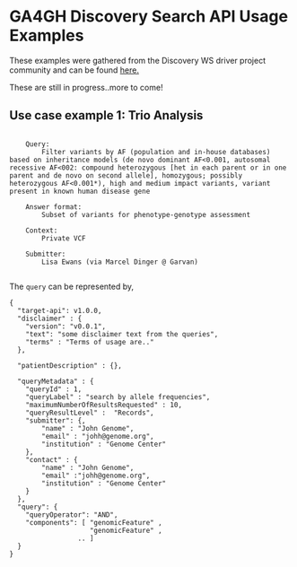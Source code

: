 # GA4GH Discovery Search API Usage Examples

These examples were gathered from the Discovery WS driver project community and can be found [here.](https://docs.google.com/spreadsheets/d/1Vxfo7hssqsMtJeLUWTj5HRTAkE0q8bcl10V_N-SjwpE/edit#gid=0)

These are still in progress..more to come!

## Use case example 1: Trio Analysis	
```

	Query:
		Filter variants by AF (population and in-house databases) based on inheritance models (de novo dominant AF<0.001, autosomal recessive AF<002: compound heterozygous [het in each parent or in one parent and de novo on second allele], homozygous; possibly heterozygous AF<0.001*), high and medium impact variants, variant present in known human disease gene		
	
	Answer format:
		Subset of variants for phenotype-genotype assessment	
	
	Context:
		Private VCF	
	
	Submitter: 
		Lisa Ewans (via Marcel Dinger @ Garvan)		
																					
```

The `query` can be represented by,

```
{
  "target-api": v1.0.0,
  "disclaimer" : {
  	"version": "v0.0.1",
  	"text": "some disclaimer text from the queries",
  	"terms" : "Terms of usage are.."
  },
  
  "patientDescription" : {},
  
  "queryMetadata" : {
	"queryId" : 1,
	"queryLabel" : "search by allele frequencies",
	"maximumNumberOfResultsRequested" : 10,
	"queryResultLevel" :  "Records",
	"submitter": {,
		"name" : "John Genome",
		"email" : "johh@genome.org",
		"institution" : "Genome Center" 
	},
	"contact" : {
		"name" : "John Genome",
		"email" :"johh@genome.org",
		"institution" : "Genome Center"
	}
  },
  "query": {
    "queryOperator": "AND",
    "components": [ "genomicFeature" ,
    				"genomicFeature" ,
    			 .. ]
  }
}

```
